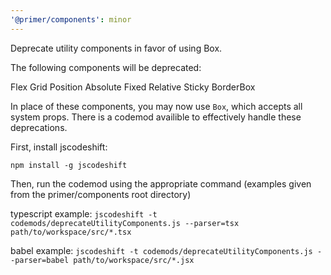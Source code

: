 ```yaml
---
'@primer/components': minor
---
```


Deprecate utility components in favor of using Box.

The following components will be deprecated:

Flex
Grid
Position
Absolute
Fixed
Relative
Sticky
BorderBox

In place of these components, you may now use `Box`, which accepts all system props. There is a codemod availible to effectively handle these deprecations.

First, install jscodeshift:

`npm install -g jscodeshift`

Then, run the codemod using the appropriate command (examples given from the primer/components root directory)

typescript example:
`jscodeshift -t codemods/deprecateUtilityComponents.js --parser=tsx path/to/workspace/src/*.tsx`

babel example:
`jscodeshift -t codemods/deprecateUtilityComponents.js --parser=babel path/to/workspace/src/*.jsx`
